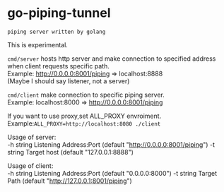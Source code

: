 # go-piping-tunnel

```piping server written by golang```

This is experimental.

```cmd/server``` hosts http server and make connection to specified address when client requests specific path.  
Example: http://0.0.0.0:8001/piping => localhost:8888  
(Maybe I should say listener, not a server)

```cmd/client``` make connection to specific piping server.  
Example: localhost:8000 => http://0.0.0.0:8001/piping

If you want to use proxy,set ALL_PROXY envroiment.  
Example:```ALL_PROXY=http://localhost:8080 ./client```

Usage of server:  
  -h string
        Listening Address:Port (default "http://0.0.0.0:8001/piping")
  -t string
        Target host (default "127.0.0.1:8888")

Usage of client:  
  -h string
        Listening Address:Port (default "0.0.0.0:8000")
  -t string
        Target Path (default "http://127.0.0.1:8001/piping")